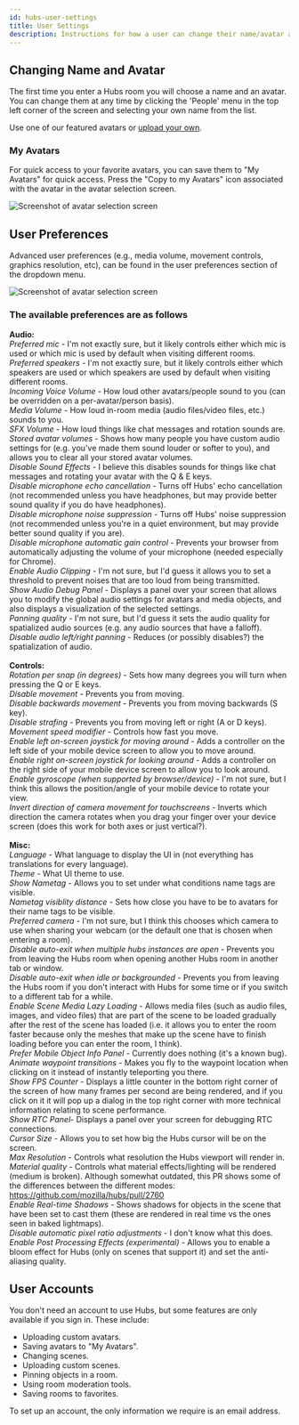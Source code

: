 ```yaml
---
id: hubs-user-settings
title: User Settings
description: Instructions for how a user can change their name/avatar and set preferences for things like sound and movement. Benefits for using a user account (via an email address) are listed.
---
```


## Changing Name and Avatar

The first time you enter a Hubs room you will choose a name and an avatar. You can change them at any time by clicking the 'People' menu in the top left corner of the screen and selecting your own name from the list.

Use one of our featured avatars or [upload your own](intro-avatars.html).

### My Avatars

For quick access to your favorite avatars, you can save them to "My Avatars" for quick access. Press the "Copy to my Avatars" icon associated with the avatar in the avatar selection screen. 

![Screenshot of avatar selection screen](img/hubs-save-avatar.jpeg)

## User Preferences

Advanced user preferences (e.g., media volume, movement controls, graphics resolution, etc), can be found in the user preferences section of the dropdown menu.

![Screenshot of avatar selection screen](img/hubs-preference-menu.PNG)

### The available preferences are as follows

**Audio:**
</br>
*Preferred mic* - I'm not exactly sure, but it likely controls either which mic is used or which mic is used by default when visiting different rooms.
</br>
*Preferred speakers* - I'm not exactly sure, but it likely controls either which speakers are used or which speakers are used by default when visiting different rooms.
</br>
*Incoming Voice Volume* - How loud other avatars/people sound to you (can be overridden on a per-avatar/person basis).
</br>
*Media Volume* - How loud in-room media (audio files/video files, etc.) sounds to you.
</br>
*SFX Volume* - How loud things like chat messages and rotation sounds are.
</br>
*Stored avatar volumes* - Shows how many people you have custom audio settings for (e.g. you've made them sound louder or softer to you), and allows you to clear all your stored avatar volumes.
</br>
*Disable Sound Effects* - I believe this disables sounds for things like chat messages and rotating your avatar with the Q & E keys.
</br>
*Disable microphone echo cancellation* - Turns off Hubs' echo cancellation (not recommended unless you have headphones, but may provide better sound quality if you do have headphones).
</br>
*Disable microphone noise suppression* - Turns off Hubs' noise suppression (not recommended unless you're in a quiet environment, but may provide better sound quality if you are).
</br>
*Disable microphone automatic gain control* - Prevents your browser from automatically adjusting the volume of your microphone (needed especially for Chrome).
</br>
*Enable Audio Clipping* - I'm not sure, but I'd guess it allows you to set a threshold to prevent noises that are too loud from being transmitted.
</br>
*Show Audio Debug Panel* - Displays a panel over your screen that allows you to modify the global audio settings for avatars and media objects, and also displays a visualization of the selected settings.
</br>
*Panning quality* - I'm not sure, but I'd guess it sets the audio quality for spatialized audio sources (e.g. any audio sources that have a falloff).
</br>
*Disable audio left/right panning* - Reduces (or possibly disables?) the spatialization of audio.
</br>
</br>
**Controls:**
</br>
*Rotation per snap (in degrees)* - Sets how many degrees you will turn when pressing the Q or E keys.
</br>
*Disable movement* - Prevents you from moving.
</br>
*Disable backwards movement* - Prevents you from moving backwards (S key).
</br>
*Disable strafing* - Prevents you from moving left or right (A or D keys).
</br>
*Movement speed modifier* - Controls how fast you move.
</br>
*Enable left on-screen joystick for moving around* - Adds a controller on the left side of your mobile device screen to allow you to move around.
</br>
*Enable right on-screen joystick for looking around* - Adds a controller on the right side of your mobile device screen to allow you to look around.
</br>
*Enable gyroscope (when supported by browser/device)* - I'm not sure, but I think this allows the position/angle of your mobile device to rotate your view.
</br>
*Invert direction of camera movement for touchscreens* - Inverts which direction the camera rotates when you drag your finger over your device screen (does this work for both axes or just vertical?).
</br>
</br>
**Misc:**
</br>
*Language* - What language to display the UI in (not everything has translations for every language).
</br>
*Theme* - What UI theme to use.
</br>
*Show Nametag* - Allows you to set under what conditions name tags are visible.
</br>
*Nametag visiblity distance* - Sets how close you have to be to avatars for their name tags to be visible.
</br>
*Preferred camera* - I'm not sure, but I think this chooses which camera to use when sharing your webcam (or the default one that is chosen when entering a room).
</br>
*Disable auto-exit when multiple hubs instances are open* - Prevents you from leaving the Hubs room when opening another Hubs room in another tab or window.
</br>
*Disable auto-exit when idle or backgrounded* - Prevents you from leaving the Hubs room if you don't interact with Hubs for some time or if you switch to a different tab for a while.
</br>
*Enable Scene Media Lazy Loading* - Allows media files (such as audio files, images, and video files) that are part of the scene to be loaded gradually after the rest of the scene has loaded (i.e. it allows you to enter the room faster because only the meshes that make up the scene have to finish loading before you can enter the room, I think).
</br>
*Prefer Mobile Object Info Panel* - Currently does nothing (it's a known bug).
</br>
*Animate waypoint transitions* - Makes you fly to the waypoint location when clicking on it instead of instantly teleporting you there.
</br>
*Show FPS Counter* - Displays a little counter in the bottom right corner of the screen of how many frames per second are being rendered, and if you click on it it will pop up a dialog in the top right corner with more technical information relating to scene performance.
</br>
*Show RTC Panel*- Displays a panel over your screen for debugging RTC connections.
</br>
*Cursor Size* - Allows you to set how big the Hubs cursor will be on the screen.
</br>
*Max Resolution* - Controls what resolution the Hubs viewport will render in.
</br>
*Material quality* - Controls what material effects/lighting will be rendered (medium is broken).  Although somewhat outdated, this PR shows some of the differences between the different modes: https://github.com/mozilla/hubs/pull/2760
</br>
*Enable Real-time Shadows* - Shows shadows for objects in the scene that have been set to cast them (these are rendered in real time vs the ones seen in baked lightmaps).
</br>
*Disable automatic pixel ratio adjustments* - I don't know what this does.
</br>
*Enable Post Processing Effects (experimental)* - Allows you to enable a bloom effect for Hubs (only on scenes that support it) and set the anti-aliasing quality.

## User Accounts

You don't need an account to use Hubs, but some features are only available if you sign in. These include:

* Uploading custom avatars.
* Saving avatars to "My Avatars".
* Changing scenes.
* Uploading custom scenes.
* Pinning objects in a room.
* Using room moderation tools.
* Saving rooms to favorites.

To set up an account, the only information we require is an email address.
